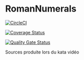 # RomanNumerals
[![CircleCI](https://circleci.com/gh/geleouet/RomanNumerals/tree/master.svg?style=svg)](https://circleci.com/gh/geleouet/RomanNumerals/tree/master)

[![Coverage Status](https://coveralls.io/repos/github/geleouet/RomanNumerals/badge.svg?branch=master)](https://coveralls.io/github/geleouet/RomanNumerals?branch=master)

[![Quality Gate Status](https://sonarcloud.io/api/project_badges/measure?project=geleouet_RomanNumerals&metric=alert_status)](https://sonarcloud.io/dashboard?id=geleouet_RomanNumerals)


Sources produite lors du kata vidéo

